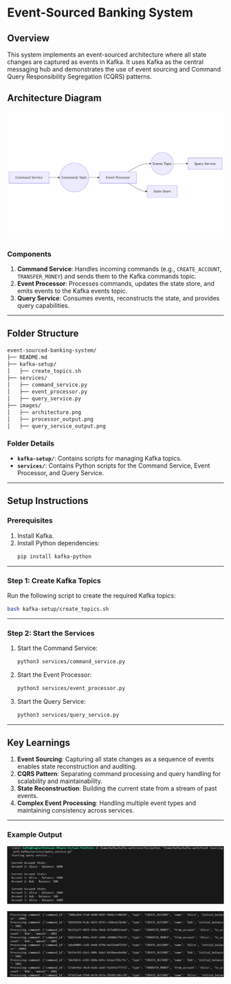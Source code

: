 # Event-Sourced Banking System

## Overview

This system implements an event-sourced architecture where all state changes are captured as events in Kafka. It uses Kafka as the central messaging hub and demonstrates the use of event sourcing and Command Query Responsibility Segregation (CQRS) patterns.

## Architecture Diagram

![Event Sourcing with Kafka](images/architecture.png)

### Components
1. **Command Service**: Handles incoming commands (e.g., `CREATE_ACCOUNT`, `TRANSFER_MONEY`) and sends them to the Kafka commands topic.
2. **Event Processor**: Processes commands, updates the state store, and emits events to the Kafka events topic.
3. **Query Service**: Consumes events, reconstructs the state, and provides query capabilities.

---

## Folder Structure

```
event-sourced-banking-system/
├── README.md
├── kafka-setup/
│   ├── create_topics.sh
├── services/
│   ├── command_service.py
│   ├── event_processor.py
│   ├── query_service.py
├── images/
│   ├── architecture.png
│   ├── processor_output.png
│   ├── query_service_output.png
```

### Folder Details

- **`kafka-setup/`**: Contains scripts for managing Kafka topics.
- **`services/`**: Contains Python scripts for the Command Service, Event Processor, and Query Service.

---

## Setup Instructions

### Prerequisites

1. Install Kafka.
2. Install Python dependencies:
   ```bash
   pip install kafka-python
   ```

---

### Step 1: Create Kafka Topics

Run the following script to create the required Kafka topics:
```bash
bash kafka-setup/create_topics.sh
```

---

### Step 2: Start the Services

1. Start the Command Service:
   ```bash
   python3 services/command_service.py
   ```

2. Start the Event Processor:
   ```bash
   python3 services/event_processor.py
   ```

3. Start the Query Service:
   ```bash
   python3 services/query_service.py
   ```

---

## Key Learnings

1. **Event Sourcing**: Capturing all state changes as a sequence of events enables state reconstruction and auditing.
2. **CQRS Pattern**: Separating command processing and query handling for scalability and maintainability.
3. **State Reconstruction**: Building the current state from a stream of past events.
4. **Complex Event Processing**: Handling multiple event types and maintaining consistency across services.

---

### Example Output

![Command Service](images/command_service.png)



![Processor Service](images/processosr_output.png)